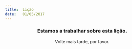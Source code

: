```yaml
---
title:  Lição
date:   01/05/2017
---
```


### <center>Estamos a trabalhar sobre esta lição.</center>
<center>Volte mais tarde, por favor.</center>